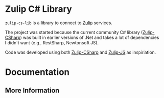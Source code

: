 # Zulip C# Library

`zulip-cs-lib` is a library to connect to [Zulip](http://zulip.com) services.

The project was started because the current community C# library ([Zulip-CSharp](https://github.com/zulip/zulip-csharp)) was built in earlier versions of .Net and takes a lot of dependencies I didn't want (e.g., RestSharp, Newtonsoft JS).

Code was developed using both [Zulip-CSharp](https://github.com/zulip/zulip-csharp) and [Zulip-JS](https://github.com/zulip/zulip-js) as inspiriation.


# Documentation


## More Information
